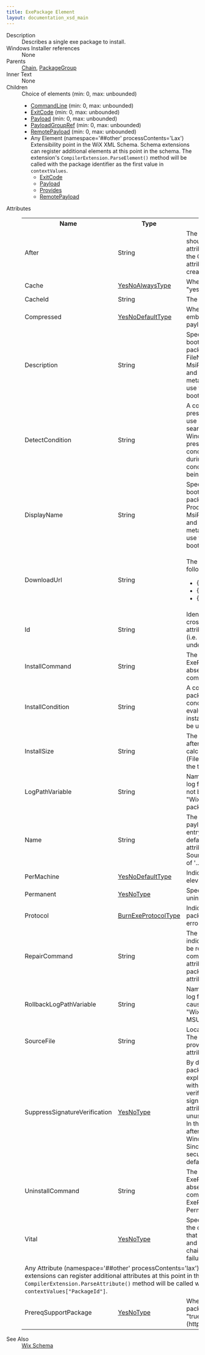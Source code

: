 ```yaml
---
title: ExePackage Element
layout: documentation_xsd_main
---
```

<dl>
  <dt>Description</dt>
  <dd>Describes a single exe package to install.</dd>
  <dt>Windows Installer references</dt>
  <dd>None</dd>
  <dt>Parents</dt>
  <dd>
    <a href="../chain/">Chain</a>, <a href="../packagegroup/">PackageGroup</a></dd>
  <dt>Inner Text</dt>
  <dd>None</dd>
  <dt>Children</dt>
  <dd>Choice of elements (min: 0, max: unbounded)<ul><li><a href="../commandline/">CommandLine</a> (min: 0, max: unbounded)</li><li><a href="../exitcode/">ExitCode</a> (min: 0, max: unbounded)</li><li><a href="../payload/">Payload</a> (min: 0, max: unbounded)</li><li><a href="../payloadgroupref/">PayloadGroupRef</a> (min: 0, max: unbounded)</li><li><a href="../remotepayload/">RemotePayload</a> (min: 0, max: unbounded)</li><li><span class="extension">Any Element (namespace='##other' processContents='Lax')                  Extensibility point in the WiX XML Schema.  Schema extensions can register additional                 elements at this point in the schema.  The extension's                 <code><nobr>CompilerExtension.ParseElement()</nobr></code>                 method will be called with the package identifier as the first value in                 <code>contextValues</code>.             </span><ul><li><a href="../exitcode/">ExitCode</a></li><li><a href="../payload/">Payload</a></li><li><a href="../../dependency/provides" class="extension">Provides</a></li><li><a href="../remotepayload/">RemotePayload</a></li></ul></li></ul></dd>
  <dt>Attributes</dt>
  <dd>
    <table cellspacing="0" cellpadding="0" class="schema">
      <tr>
        <th width="15%">Name</th>
        <th width="15%">Type</th>
        <th width="65%">Description</th>
        <th width="15%">Required</th>
      </tr>
      <tr>
        <td>After</td>
        <td>String</td>
        <td>             The identifier of another package that this one should be installed after. By default the After             attribute is set to the previous sibling package in the Chain or PackageGroup element. If this             attribute is specified ensure that a cycle is not created explicitly or implicitly.         </td>
        <td>&nbsp;</td>
      </tr>
      <tr>
        <td>Cache</td>
        <td><a href="../simple_type_yesnoalwaystype/">YesNoAlwaysType</a></td>
        <td>Whether to cache the package. The default is "yes".</td>
        <td>&nbsp;</td>
      </tr>
      <tr>
        <td>CacheId</td>
        <td>String</td>
        <td>The identifier to use when caching the package.</td>
        <td>&nbsp;</td>
      </tr>
      <tr>
        <td>Compressed</td>
        <td><a href="../simple_type_yesnodefaulttype/">YesNoDefaultType</a></td>
        <td>Whether the package payload should be embedded in a container or left as an external payload.</td>
        <td>&nbsp;</td>
      </tr>
      <tr>
        <td>Description</td>
        <td>String</td>
        <td>           Specifies the description to place in the bootstrapper application data manifest for the package. By default, ExePackages           use the FileName field from the version information, MsiPackages use the ARPCOMMENTS property, and MspPackages use           the Description patch metadata property. Other package types must use this attribute to define a description in the           bootstrapper application data manifest.         </td>
        <td>&nbsp;</td>
      </tr>
      <tr>
        <td>DetectCondition</td>
        <td>String</td>
        <td>             A condition that determines if the package is present on the target system. This condition can use built-in              variables and variables returned by searches. This condition is necessary because Windows doesn't provide a              method to detect the presence of an ExePackage. Burn uses this condition to determine how to treat this              package during a bundle action; for example, if this condition is false or omitted and the bundle is being              installed, Burn will install this package.           </td>
        <td>&nbsp;</td>
      </tr>
      <tr>
        <td>DisplayName</td>
        <td>String</td>
        <td>           Specifies the display name to place in the bootstrapper application data manifest for the package. By default, ExePackages           use the ProductName field from the version information, MsiPackages use the ProductName property, and MspPackages use           the DisplayName patch metadata property. Other package types must use this attribute to define a display name in the           bootstrapper application data manifest.         </td>
        <td>&nbsp;</td>
      </tr>
      <tr>
        <td>DownloadUrl</td>
        <td>String</td>
        <td><p>The URL to use to download the package. The following substitutions are supported:</p><ul><li>{0} is replaced by the package Id.</li><li>{1} is replaced by the payload Id.</li><li>{2} is replaced by the payload file name.</li></ul></td>
        <td>&nbsp;</td>
      </tr>
      <tr>
        <td>Id</td>
        <td>String</td>
        <td>             Identifier for this package, for ordering and cross-referencing. The default is the Name attribute             modified to be suitable as an identifier (i.e. invalid characters are replaced with underscores).         </td>
        <td>&nbsp;</td>
      </tr>
      <tr>
        <td>InstallCommand</td>
        <td>String</td>
        <td>The command-line arguments provided to the ExePackage during install. If this attribute is absent the executable will be launched with no command-line arguments.</td>
        <td>&nbsp;</td>
      </tr>
      <tr>
        <td>InstallCondition</td>
        <td>String</td>
        <td>A condition to evaluate before installing the package. The package will only be installed if the condition evaluates to true. If the condition evaluates to false and the bundle is being installed, repaired, or modified, the package will be uninstalled.</td>
        <td>&nbsp;</td>
      </tr>
      <tr>
        <td>InstallSize</td>
        <td>String</td>
        <td>             The size this package will take on disk in bytes after it is installed. By default, the binder will             calculate the install size by scanning the package (File table for MSIs, Payloads for EXEs)             and use the total for the install size of the package.         </td>
        <td>&nbsp;</td>
      </tr>
      <tr>
        <td>LogPathVariable</td>
        <td>String</td>
        <td>             Name of a Variable that will hold the path to the log file. An empty value will cause the variable to not             be set. The default is "WixBundleLog_[PackageId]" except for MSU packages which default to no logging.         </td>
        <td>&nbsp;</td>
      </tr>
      <tr>
        <td>Name</td>
        <td>String</td>
        <td>             The destination path and file name for this chain payload. Use this attribute to rename the             chain entry point or extract it into a subfolder. The default value is the file name from the             SourceFile attribute, if provided. At a minimum, the Name or SourceFile attribute must be specified.             The use of '..' directories is not allowed.         </td>
        <td>&nbsp;</td>
      </tr>
      <tr>
        <td>PerMachine</td>
        <td><a href="../simple_type_yesnodefaulttype/">YesNoDefaultType</a></td>
        <td>Indicates the package must be executed elevated. The default is "no".</td>
        <td>&nbsp;</td>
      </tr>
      <tr>
        <td>Permanent</td>
        <td><a href="../simple_type_yesnotype/">YesNoType</a></td>
        <td>             Specifies whether the package can be uninstalled. The default is "no".         </td>
        <td>&nbsp;</td>
      </tr>
      <tr>
        <td>Protocol</td>
        <td><a href="../simple_type_burnexeprotocoltype/">BurnExeProtocolType</a></td>
        <td>Indicates the communication protocol the package supports for extended progress and error reporting. The default is "none".</td>
        <td>&nbsp;</td>
      </tr>
      <tr>
        <td>RepairCommand</td>
        <td>String</td>
        <td>             The command-line arguments to specify to indicate a repair. If the executable package can be repaired but             does not require any special command-line arguments to do so then set the attribute's value to blank. To             indicate that the package does not support repair, omit this attribute.           </td>
        <td>&nbsp;</td>
      </tr>
      <tr>
        <td>RollbackLogPathVariable</td>
        <td>String</td>
        <td>             Name of a Variable that will hold the path to the log file used during rollback. An empty value will cause             the variable to not be set. The default is "WixBundleRollbackLog_[PackageId]" except for MSU packages which             default to no logging.         </td>
        <td>&nbsp;</td>
      </tr>
      <tr>
        <td>SourceFile</td>
        <td>String</td>
        <td>             Location of the package to add to the bundle. The default value is the Name attribute, if provided.             At a minimum, the SourceFile or Name attribute must be specified.         </td>
        <td>&nbsp;</td>
      </tr>
      <tr>
        <td>SuppressSignatureVerification</td>
        <td><a href="../simple_type_yesnotype/">YesNoType</a></td>
        <td>           By default, a Bundle will use the hash of a package to verify its contents. If this attribute is explicitly set to "no"           and the package is signed with an Authenticode signature the Bundle will verify the contents of the package using the           signature instead. Therefore, the default for this attribute could be considered to be "yes". It is unusual for "yes" to           be the default of an attribute. In this case, the default was changed in WiX v3.9 after experiencing real-world issues           with Windows verifying Authenticode signatures. Since the Authenticode signatures are no more secure than hashing the           packages directly, the default was changed.         </td>
        <td>&nbsp;</td>
      </tr>
      <tr>
        <td>UninstallCommand</td>
        <td>String</td>
        <td>The command-line arguments provided to the ExePackage during uninstall. If this attribute is absent the executable will be launched with no command-line arguments. To prevent an ExePackage from being uninstalled set the Permanent attribute to "yes".</td>
        <td>&nbsp;</td>
      </tr>
      <tr>
        <td>Vital</td>
        <td><a href="../simple_type_yesnotype/">YesNoType</a></td>
        <td>             Specifies whether the package must succeed for the chain to continue. The default "yes"             indicates that if the package fails then the chain will fail and rollback or stop. If             "no" is specified then the chain will continue even if the package reports failure.         </td>
        <td>&nbsp;</td>
      </tr>
      <tr>
        <td colspan="4">
          <span class="extension">Any Attribute (namespace='##other' processContents='lax')              Extensibility point in the WiX XML Schema.  Schema extensions can register additional             attributes at this point in the schema.  The extension's             <code><nobr>CompilerExtension.ParseAttribute()</nobr></code>             method will be called with the package identifier in             <code><nobr>contextValues["PackageId"]</nobr></code>.         </span>
          <tr>
            <td>
              <span class="extension">PrereqSupportPackage</span>
            </td>
            <td><a href="../../bal/simple_type_yesnotype">YesNoType</a></td>
            <td>                 When set to "yes", the Prereq BA will plan the package to be installed if its InstallCondition is "true" or empty.              (http://schemas.microsoft.com/wix/BalExtension)</td>
            <td>&nbsp;</td>
          </tr>
        </td>
      </tr>
    </table>
  </dd>
  <dt>See Also</dt>
  <dd>
    <a href="../wix">Wix Schema</a>
  </dd>
</dl>
